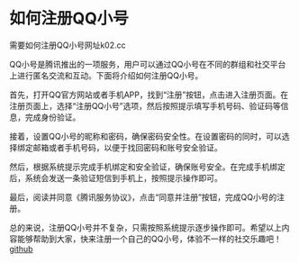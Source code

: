 # 如何注册QQ小号

需要如何注册QQ小号网址k02.cc

QQ小号是腾讯推出的一项服务，用户可以通过QQ小号在不同的群组和社交平台上进行匿名交流和互动。下面将介绍如何注册QQ小号。

首先，打开QQ官方网站或者手机APP，找到“注册”按钮，点击进入注册页面。在注册页面上，选择“注册QQ小号”选项，然后按照提示填写手机号码、验证码等信息，完成身份验证。

接着，设置QQ小号的昵称和密码，确保密码安全性。在设置密码的同时，可以选择绑定邮箱或者手机号码，以便于找回密码和账号安全验证。

然后，根据系统提示完成手机绑定和安全验证，确保账号安全。在完成手机绑定后，系统会发送一条验证短信到手机上，按照提示操作即可。

最后，阅读并同意《腾讯服务协议》，点击“同意并注册”按钮，完成QQ小号的注册。

总的来说，注册QQ小号并不复杂，只需按照系统提示逐步操作即可。希望以上内容能够帮助到大家，快来注册一个自己的QQ小号，体验不一样的社交乐趣吧！[github](https://github.com)